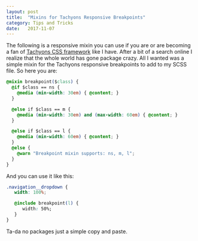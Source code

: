 ```yaml
---
layout: post
title:  "Mixins for Tachyons Responsive Breakpoints"
category: Tips and Tricks
date:   2017-11-07
---
```


The following is a responsive mixin you can use if you are or are becoming a fan of [Tachyons CSS framework](http://tachyons.io/) like I have. After a bit of a search online I realize that the whole world has gone package crazy. All I wanted was a simple mixin for the Tachyons responsive breakpoints to add to my SCSS file.  So here you are:

```css
@mixin breakpoint($class) {
  @if $class == ns {
    @media (min-width: 30em) { @content; }
  }

  @else if $class == m {
    @media (min-width: 30em) and (max-width: 60em) { @content; }
  }

  @else if $class == l {
    @media (min-width: 60em) { @content; }
  }
  @else {
    @warn "Breakpoint mixin supports: ns, m, l";
  }
}
```

And you can use it like this:

```css
.navigation__dropdown {
   width: 100%;

   @include breakpoint(l) {
      width: 50%;
   }
}
```

Ta-da no packages just a simple copy and paste.
